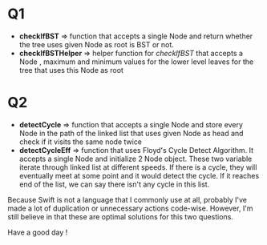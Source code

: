 # Q1 
- **checkIfBST** => function that accepts a single Node and return whether the tree uses given Node as root is BST or not.
- **checkIfBSTHelper** => helper function for *checkIfBST* that accepts a Node , maximum and minimum values for the lower level leaves for the tree that uses this Node as root

# Q2
- **detectCycle** => function that accepts a single Node and store every Node in the path of the linked list that uses given Node as head and check if it visits the same node twice
- **detectCycleEff** => function that uses Floyd's Cycle Detect Algorithm. It accepts a single Node and initialize 2 Node object. These two variable iterate through linked list at different speeds. If there is a cycle, they will eventually meet at some point and it would detect the cycle. If it reaches end of the list, we can say there isn't any cycle in this list.

Because Swift is not a language that I commonly use at all, probably I've made a lot of duplication or unnecessary actions code-wise. However, I'm still believe in that these are optimal solutions for this two questions.

Have a good day !
